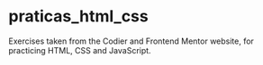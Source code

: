 # praticas_html_css
Exercises taken from the Codier and Frontend Mentor website, for practicing HTML, CSS and JavaScript.
